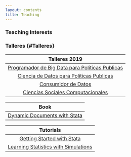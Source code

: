 ```yaml
---
layout: contents
title: Teaching
---
```


<a name="Interests"></a>
### Teaching Interests

### Talleres {#Talleres}

| Talleres 2019  |
|:-------------:|
| [Programador de Big Data para Politicas Publicas](workshops/programmer/programmer.md) |
| [Ciencia de Datos para Politicas Publicas](workshops/analyst/analyst.md) |
| [Consumidor de Datos](workshops/consumer.md)  |
| [Ciencias Sociales Computacionales](training/ciencias-sociales-computacionales.md)   |

| Book |
| :---:  |
| [Dynamic Documents with Stata](training/dynamic-documents/dynamicdocs-stata.md)   |

| Tutorials  |
|:-------------:|
| [Getting Started with Stata](training/stata/stata.md)  |
| [Learning Statistics with Simulations]()   |




<!-- NAVIGATION TOOLS
<a href="/teaching">Teaching Menu</a>
<a onclick="window.history.back()">Back</a>
[Home2]({{ site.url }}/)
<a href='{{site.url}}/'>Home3</a-->
